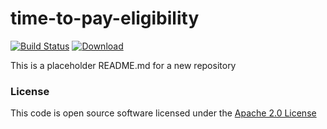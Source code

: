 # time-to-pay-eligibility

[![Build Status](https://travis-ci.org/hmrc/time-to-pay-eligibility.svg)](https://travis-ci.org/hmrc/time-to-pay-eligibility) [ ![Download](https://api.bintray.com/packages/hmrc/releases/time-to-pay-eligibility/images/download.svg) ](https://bintray.com/hmrc/releases/time-to-pay-eligibility/_latestVersion)

This is a placeholder README.md for a new repository

### License

This code is open source software licensed under the [Apache 2.0 License]("http://www.apache.org/licenses/LICENSE-2.0.html")
